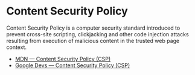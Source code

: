 # Content Security Policy

Content Security Policy is a computer security standard introduced to prevent cross-site scripting, clickjacking and other code injection attacks resulting from execution of malicious content in the trusted web page context.

- [MDN — Content Security Policy (CSP)](https://developer.mozilla.org/en-US/docs/Web/HTTP/CSP)
- [Google Devs — Content Security Policy (CSP)](https://developers.google.com/web/fundamentals/security/csp)
